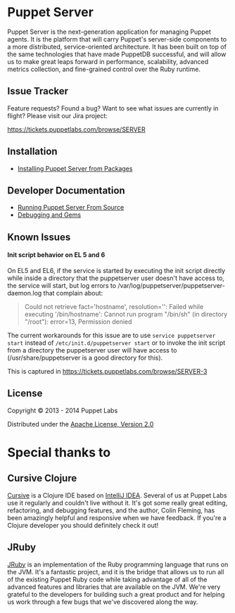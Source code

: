 # Puppet Server

Puppet Server is the next-generation application for managing Puppet agents.
It is the platform that will carry Puppet's server-side components to a more
distributed, service-oriented architecture.  It has been built on top of the
same technologies that have made PuppetDB successful, and will allow us to make
great leaps forward in performance, scalability, advanced metrics collection,
and fine-grained control over the Ruby runtime.

Issue Tracker
-----

Feature requests?  Found a bug?  Want to see what issues are currently in flight?  Please visit our Jira project:

https://tickets.puppetlabs.com/browse/SERVER

Installation
-----

* [Installing Puppet Server from Packages](./documentation/install_from_packages.markdown)

Developer Documentation
-----

* [Running Puppet Server From Source](./documentation/dev_running_from_source.markdown)
* [Debugging and Gems](./documentation/dev_debugging.markdown)

Known Issues
-----

#### Init script behavior on EL 5 and 6

On EL5 and EL6, if the service is started by executing the init script directly
while inside a directory that the puppetserver user doesn't have access to, the
service will start, but log errors to /var/log/puppetserver/puppetserver-daemon.log
that complain about:

> Could not retrieve fact='hostname', resolution='<anonymous>': Failed while executing '/bin/hostname': Cannot run program "/bin/sh" (in directory "/root"): error=13, Permission denied

The current workarounds for this issue are to use `service puppetserver start`
instead of `/etc/init.d/puppetserver start` or to invoke the init script from a
directory the puppetserver user will have access to (/usr/share/puppetserver is
a good directory for this).

This is captured in https://tickets.puppetlabs.com/browse/SERVER-3

## License

Copyright © 2013 - 2014 Puppet Labs

Distributed under the [Apache License, Version 2.0](http://www.apache.org/licenses/LICENSE-2.0.html)

# Special thanks to

## Cursive Clojure

[Cursive](https://cursiveclojure.com/) is a Clojure IDE based on
[IntelliJ IDEA](http://www.jetbrains.com/idea/download/index.html).  Several of
us at Puppet Labs use it regularly and couldn't live without it.  It's got
some really great editing, refactoring, and debugging features, and the author,
Colin Fleming, has been amazingly helpful and responsive when we have feedback.
If you're a Clojure developer you should definitely check it out!

## JRuby

[JRuby](http://jruby.org/) is an implementation of the Ruby programming language
that runs on the JVM.  It's a fantastic project, and it is the bridge that allows
us to run all of the existing Puppet Ruby code while taking advantage of all of
the advanced features and libraries that are available on the JVM.  We're very
grateful to the developers for building such a great product and for helping us
work through a few bugs that we've discovered along the way.

[leiningen]: https://github.com/technomancy/leiningen

